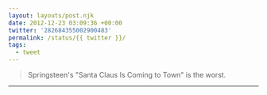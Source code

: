 ```yaml
---
layout: layouts/post.njk
date: 2012-12-23 03:09:36 +00:00
twitter: '282684355002900483'
permalink: /status/{{ twitter }}/
tags: 
  - tweet
---
```


> Springsteen's "Santa Claus Is Coming to Town" is the worst.

---
